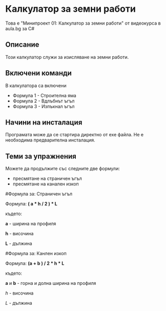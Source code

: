 ﻿# Калкулатор за земни работи
Това е "Минипроект 01: Калкулатор за земни работи" от видеокурса в aula.bg за C#

## Описание
Този калкулатор служи за изисляване на земни работи.

## Включени команди

В калкулатора са включени

* Формула 1 - Строителна яма
* Формула 2 - Вдлъбнът ъгъл
* Формула 3 - Изпъкнал ъгъл

## Начини на инсталация

Програмата може да се стартира директно от exe файла. Не е необходима предварителна инсталация.

## Теми за упражнения

Можете да продължите със следните две формули:
 - пресмятане на страничен ъгъл
 - пресмятане на канален изкоп

#Формула за: Страничен ъгъл

Формула: **( а * h / 2 ) * L**

където:

**а** - ширина на профиля

**h** - височина

**L** - дължина



#Формула за: Канлен изкоп

Формула: **(а + b ) / 2 * h * L**

където:

**а** и **b** - горна и долна ширина на профиля

*h* - височина

*L* - дължина
